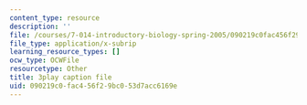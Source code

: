 ```yaml
---
content_type: resource
description: ''
file: /courses/7-014-introductory-biology-spring-2005/090219c0fac456f29bc053d7acc6169e_3zJI3dYB7gc.vtt
file_type: application/x-subrip
learning_resource_types: []
ocw_type: OCWFile
resourcetype: Other
title: 3play caption file
uid: 090219c0-fac4-56f2-9bc0-53d7acc6169e
---
```

